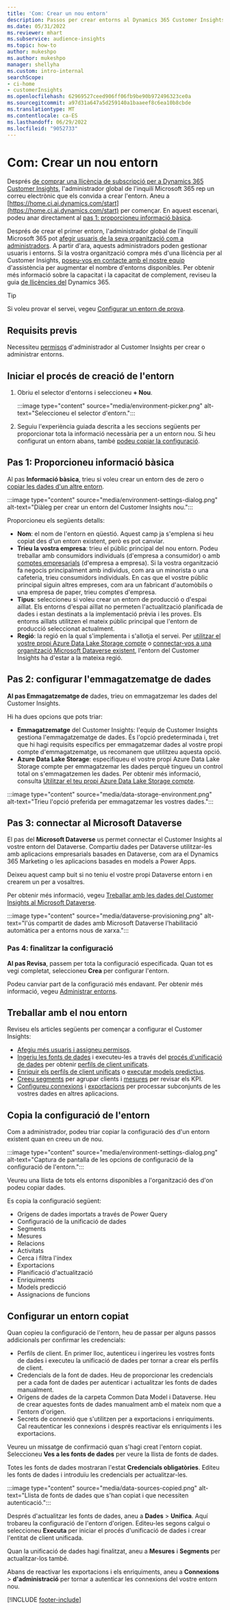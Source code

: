 ```yaml
---
title: 'Com: Crear un nou entorn'
description: Passos per crear entorns al Dynamics 365 Customer Insights.
ms.date: 05/31/2022
ms.reviewer: mhart
ms.subservice: audience-insights
ms.topic: how-to
author: mukeshpo
ms.author: mukeshpo
manager: shellyha
ms.custom: intro-internal
searchScope:
- ci-home
- customerInsights
ms.openlocfilehash: 62969527ceed906ff06fb9be90b972496323ce0a
ms.sourcegitcommit: a97d31a647a5d259140a1baaeef8c6ea10b8cbde
ms.translationtype: MT
ms.contentlocale: ca-ES
ms.lasthandoff: 06/29/2022
ms.locfileid: "9052733"
---
```

# <a name="how-to-create-a-new-environment"></a>Com: Crear un nou entorn

Després [de comprar una llicència de subscripció per a Dynamics 365 Customer Insights](paid-license.md), l'administrador global de l'inquilí Microsoft 365 rep un correu electrònic que els convida a crear l'entorn. Aneu a [https://home.ci.ai.dynamics.com/start](https://home.ci.ai.dynamics.com/start) per començar. En aquest escenari, podeu anar directament al [pas 1: proporcioneu informació bàsica](#step-1-provide-basic-information).

Després de crear el primer entorn, l'administrador global de l'inquilí Microsoft 365 pot [afegir usuaris de la seva organització com a administradors](permissions.md). A partir d'ara, aquests administradors poden gestionar usuaris i entorns. Si la vostra organització compra més d'una llicència per al Customer Insights, [poseu-vos en contacte amb el nostre equip](https://go.microsoft.com/fwlink/?linkid=2079641) d'assistència per augmentar el nombre d'entorns disponibles. Per obtenir més informació sobre la capacitat i la capacitat de complement, reviseu la guia [de llicències del](https://go.microsoft.com/fwlink/?LinkId=866544) Dynamics 365.

> [!TIP]
> Si voleu provar el servei, vegeu [Configurar un entorn de prova](trial-signup.md).

## <a name="prerequisites"></a>Requisits previs

Necessiteu [permisos](permissions.md) d'administrador al Customer Insights per crear o administrar entorns.

## <a name="start-the-environment-creation-process"></a>Iniciar el procés de creació de l'entorn

1. Obriu el selector d'entorns i seleccioneu **+ Nou**.
  
   :::image type="content" source="media/environment-picker.png" alt-text="Seleccioneu el selector d'entorn.":::

1. Seguiu l'experiència guiada descrita a les seccions següents per proporcionar tota la informació necessària per a un entorn nou. Si heu configurat un entorn abans, també [podeu copiar la configuració](#copy-the-environment-configuration).

## <a name="step-1-provide-basic-information"></a>Pas 1: Proporcioneu informació bàsica

Al pas **Informació bàsica**, trieu si voleu crear un entorn des de zero o [copiar les dades d'un altre entorn](#copy-the-environment-configuration).

   :::image type="content" source="media/environment-settings-dialog.png" alt-text="Diàleg per crear un entorn del Customer Insights nou.":::

Proporcioneu els següents detalls:

- **Nom**: el nom de l'entorn en qüestió. Aquest camp ja s'emplena si heu copiat des d'un entorn existent, però es pot canviar.
- **Trieu la vostra empresa**: trieu el públic principal del nou entorn. Podeu treballar amb consumidors individuals (d'empresa a consumidor) o amb [comptes empresarials](work-with-business-accounts.md) (d'empresa a empresa). Si la vostra organització fa negocis principalment amb individus, com ara un minorista o una cafeteria, trieu consumidors individuals. En cas que el vostre públic principal siguin altres empreses, com ara un fabricant d'automòbils o una empresa de paper, trieu comptes d'empresa.
- **Tipus**: seleccioneu si voleu crear un entorn de producció o d'espai aïllat. Els entorns d'espai aïllat no permeten l'actualització planificada de dades i estan destinats a la implementació prèvia i les proves. Els entorns aïllats utilitzen el mateix públic principal que l'entorn de producció seleccionat actualment.
- **Regió**: la regió en la qual s'implementa i s'allotja el servei. Per [utilitzar el vostre propi Azure Data Lake Storage compte](own-data-lake-storage.md) o [connectar-vos a una organització Microsoft Dataverse existent](customer-insights-dataverse.md), l'entorn del Customer Insights ha d'estar a la mateixa regió.

## <a name="step-2-configure-data-storage"></a>Pas 2: configurar l'emmagatzematge de dades

**Al pas Emmagatzematge de** dades, trieu on emmagatzemar les dades del Customer Insights.

Hi ha dues opcions que pots triar:

- **Emmagatzematge** del Customer Insights: l'equip de Customer Insights gestiona l'emmagatzematge de dades. És l'opció predeterminada i, tret que hi hagi requisits específics per emmagatzemar dades al vostre propi compte d'emmagatzematge, us recomanem que utilitzeu aquesta opció.
- **Azure Data Lake Storage**: especifiqueu el vostre propi Azure Data Lake Storage compte per emmagatzemar les dades perquè tingueu un control total on s'emmagatzemen les dades. Per obtenir més informació, consulta [Utilitzar el teu propi Azure Data Lake Storage compte](own-data-lake-storage.md).

:::image type="content" source="media/data-storage-environment.png" alt-text="Trieu l'opció preferida per emmagatzemar les vostres dades.":::

## <a name="step-3-connect-to-microsoft-dataverse"></a>Pas 3: connectar al Microsoft Dataverse

El pas del **Microsoft Dataverse** us permet connectar el Customer Insights al vostre entorn del Dataverse. Compartiu dades per Dataverse utilitzar-les amb aplicacions empresarials basades en Dataverse, com ara el Dynamics 365 Marketing o les aplicacions basades en models a Power Apps.


Deixeu aquest camp buit si no teniu el vostre propi Dataverse entorn i en crearem un per a vosaltres.

Per obtenir més informació, vegeu [Treballar amb les dades del Customer Insights al Microsoft Dataverse](customer-insights-dataverse.md).

:::image type="content" source="media/dataverse-provisioning.png" alt-text="l'ús compartit de dades amb Microsoft Dataverse l'habilitació automàtica per a entorns nous de xarxa.":::

### <a name="step-4-finalize-the-settings"></a>Pas 4: finalitzar la configuració

**Al pas Revisa**, passem per tota la configuració especificada. Quan tot es vegi completat, seleccioneu **Crea** per configurar l'entorn.

Podeu canviar part de la configuració més endavant. Per obtenir més informació, vegeu [Administrar entorns](manage-environments.md).

## <a name="work-with-your-new-environment"></a>Treballar amb el nou entorn

Reviseu els articles següents per començar a configurar el Customer Insights:

- [Afegiu més usuaris i assigneu permisos](permissions.md).
- [Ingeriu les fonts de dades](data-sources.md) i executeu-les a través del [procés d'unificació de dades](data-unification.md) per obtenir [perfils de client unificats](customer-profiles.md).
- [Enriquir els perfils de client unificats](enrichment-hub.md) o [executar models predictius](predictions-overview.md).
- [Creeu segments](segments.md) per agrupar clients i [mesures](measures.md) per revisar els KPI.
- [Configureu connexions](connections.md) i [exportacions](export-destinations.md) per processar subconjunts de les vostres dades en altres aplicacions.

## <a name="copy-the-environment-configuration"></a>Copia la configuració de l'entorn

Com a administrador, podeu triar copiar la configuració des d'un entorn existent quan en creeu un de nou.

:::image type="content" source="media/environment-settings-dialog.png" alt-text="Captura de pantalla de les opcions de configuració de la configuració de l'entorn.":::

Veureu una llista de tots els entorns disponibles a l'organització des d'on podeu copiar dades.

Es copia la configuració següent:

- Orígens de dades importats a través de Power Query
- Configuració de la unificació de dades
- Segments
- Mesures
- Relacions
- Activitats
- Cerca i filtra l'índex
- Exportacions
- Planificació d'actualització
- Enriquiments
- Models predicció
- Assignacions de funcions

## <a name="set-up-a-copied-environment"></a>Configurar un entorn copiat

Quan copieu la configuració de l'entorn, heu de passar per alguns passos addicionals per confirmar les credencials:

- Perfils de client. En primer lloc, autenticeu i ingerireu les vostres fonts de dades i executeu la unificació de dades per tornar a crear els perfils de client.
- Credencials de la font de dades. Heu de proporcionar les credencials per a cada font de dades per autenticar i actualitzar les fonts de dades manualment.
- Orígens de dades de la carpeta Common Data Model i Dataverse. Heu de crear aquestes fonts de dades manualment amb el mateix nom que a l'entorn d'origen.
- Secrets de connexió que s'utilitzen per a exportacions i enriquiments. Cal reautenticar les connexions i després reactivar els enriquiments i les exportacions.

Veureu un missatge de confirmació quan s'hagi creat l'entorn copiat. Seleccioneu **Ves a les fonts de dades** per veure la llista de fonts de dades.

Totes les fonts de dades mostraran l'estat **Credencials obligatòries**. Editeu les fonts de dades i introduïu les credencials per actualitzar-les.

:::image type="content" source="media/data-sources-copied.png" alt-text="Llista de fonts de dades que s'han copiat i que necessiten autenticació.":::

Després d'actualitzar les fonts de dades, aneu a **Dades** > **Unifica**. Aquí trobareu la configuració de l'entorn d'origen. Editeu-les segons calgui o seleccioneu **Executa** per iniciar el procés d'unificació de dades i crear l'entitat de client unificada.

Quan la unificació de dades hagi finalitzat, aneu a **Mesures** i **Segments** per actualitzar-los també.

Abans de reactivar les exportacions i els enriquiments, aneu a **Connexions** > **d'administració** per tornar a autenticar les connexions del vostre entorn nou.

[!INCLUDE [footer-include](includes/footer-banner.md)]
